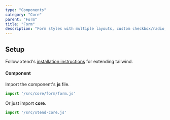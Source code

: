 ```yaml
---
type: "Components"
category: "Core"
parent: "Form"
title: "Form"
description: "Form styles with multiple layouts, custom checkbox/radio, and more."
---
```


## Setup

Follow xtend's [installation instructions](/introduction/getting-started/setup) for extending tailwind.

#### Component

Import the component's **js** file.

```jsx
import '/src/core/form/form.js'
```

Or just import **core**.

```jsx
import '/src/xtend-core.js'
```
